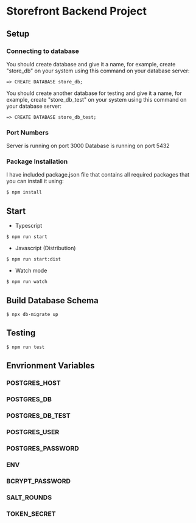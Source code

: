 # Storefront Backend Project

## Setup
### Connecting to database
You should create database and give it a name, for example, create "store_db" on your system using this command on your database server:
```console
=> CREATE DATABASE store_db;
```
You should create another database for testing and give it a name, for example, create "store_db_test" on your system using this command on your database server:
```console
=> CREATE DATABASE store_db_test;
```
### Port Numbers
Server is running on port 3000
Database is running on port 5432
### Package Installation
I have included package.json file that contains all required packages that you can install it using:
```console
$ npm install
```

## Start
- Typescript
```console
$ npm run start
```
- Javascript (Distribution)
```console
$ npm run start:dist
```
- Watch mode
```console
$ npm run watch
```

## Build Database Schema
```console
$ npx db-migrate up
```

## Testing
```console
$ npm run test
```

## Envrionment Variables
### POSTGRES_HOST
### POSTGRES_DB
### POSTGRES_DB_TEST
### POSTGRES_USER
### POSTGRES_PASSWORD
### ENV
### BCRYPT_PASSWORD
### SALT_ROUNDS
### TOKEN_SECRET
